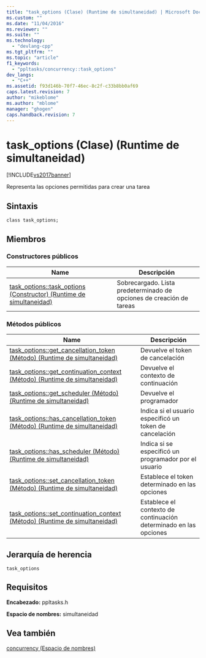 ```yaml
---
title: "task_options (Clase) (Runtime de simultaneidad) | Microsoft Docs"
ms.custom: ""
ms.date: "11/04/2016"
ms.reviewer: ""
ms.suite: ""
ms.technology: 
  - "devlang-cpp"
ms.tgt_pltfrm: ""
ms.topic: "article"
f1_keywords: 
  - "ppltasks/concurrency::task_options"
dev_langs: 
  - "C++"
ms.assetid: f93d146b-70f7-46ec-8c2f-c33b8bb0af69
caps.latest.revision: 7
author: "mikeblome"
ms.author: "mblome"
manager: "ghogen"
caps.handback.revision: 7
---
```

# task_options (Clase) (Runtime de simultaneidad)
[!INCLUDE[vs2017banner](../../../assembler/inline/includes/vs2017banner.md)]

Representa las opciones permitidas para crear una tarea  
  
## Sintaxis  
  
```  
class task_options;  
```  
  
## Miembros  
  
### Constructores públicos  
  
|Name|Descripción|  
|----------|-----------------|  
|[task\_options::task\_options \(Constructor\) \(Runtime de simultaneidad\)](../Topic/task_options::task_options%20Constructor%20\(Concurrency%20Runtime\).md)|Sobrecargado.  Lista predeterminado de opciones de creación de tareas|  
  
### Métodos públicos  
  
|Name|Descripción|  
|----------|-----------------|  
|[task\_options::get\_cancellation\_token \(Método\) \(Runtime de simultaneidad\)](../Topic/task_options::get_cancellation_token%20Method%20\(Concurrency%20Runtime\).md)|Devuelve el token de cancelación|  
|[task\_options::get\_continuation\_context \(Método\) \(Runtime de simultaneidad\)](../Topic/task_options::get_continuation_context%20Method%20\(Concurrency%20Runtime\).md)|Devuelve el contexto de continuación|  
|[task\_options::get\_scheduler \(Método\) \(Runtime de simultaneidad\)](../Topic/task_options::get_scheduler%20Method%20\(Concurrency%20Runtime\).md)|Devuelve el programador|  
|[task\_options::has\_cancellation\_token \(Método\) \(Runtime de simultaneidad\)](../Topic/task_options::has_cancellation_token%20Method%20\(Concurrency%20Runtime\).md)|Indica si el usuario especificó un token de cancelación|  
|[task\_options::has\_scheduler \(Método\) \(Runtime de simultaneidad\)](../Topic/task_options::has_scheduler%20Method%20\(Concurrency%20Runtime\).md)|Indica si se especificó un programador por el usuario|  
|[task\_options::set\_cancellation\_token \(Método\) \(Runtime de simultaneidad\)](../Topic/task_options::set_cancellation_token%20Method%20\(Concurrency%20Runtime\).md)|Establece el token determinado en las opciones|  
|[task\_options::set\_continuation\_context \(Método\) \(Runtime de simultaneidad\)](../Topic/task_options::set_continuation_context%20Method%20\(Concurrency%20Runtime\).md)|Establece el contexto de continuación determinado en las opciones|  
  
## Jerarquía de herencia  
 `task_options`  
  
## Requisitos  
 **Encabezado:** ppltasks.h  
  
 **Espacio de nombres:** simultaneidad  
  
## Vea también  
 [concurrency \(Espacio de nombres\)](../../../parallel/concrt/reference/concurrency-namespace.md)